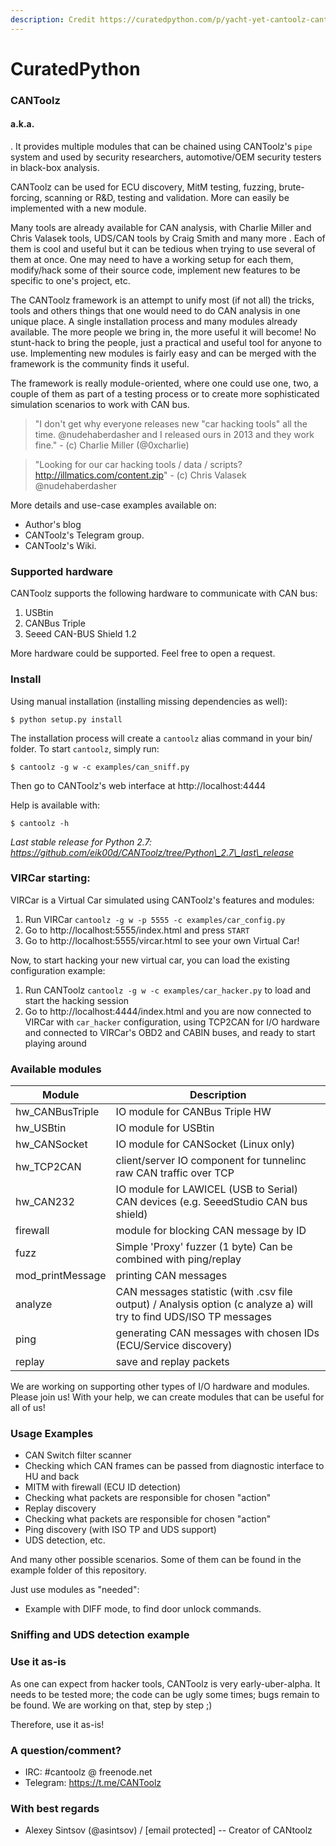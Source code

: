 ```yaml
---
description: Credit https://curatedpython.com/p/yacht-yet-cantoolz-cantoolz/index.html
---
```


# CuratedPython

### CANToolz

#### a.k.a.

. It provides multiple modules that can be chained using CANToolz's `pipe` system and used by security researchers, automotive/OEM security testers in black-box analysis.

CANToolz can be used for ECU discovery, MitM testing, fuzzing, brute-forcing, scanning or R\&D, testing and validation. More can easily be implemented with a new module.

Many tools are already available for CAN analysis, with Charlie Miller and Chris Valasek tools, UDS/CAN tools by Craig Smith and many more . Each of them is cool and useful but it can be tedious when trying to use several of them at once. One may need to have a working setup for each them, modify/hack some of their source code, implement new features to be specific to one's project, etc.

The CANToolz framework is an attempt to unify most (if not all) the tricks, tools and others things that one would need to do CAN analysis in one unique place. A single installation process and many modules already available. The more people we bring in, the more useful it will become! No stunt-hack to bring the people, just a practical and useful tool for anyone to use. Implementing new modules is fairly easy and can be merged with the framework is the community finds it useful.

The framework is really module-oriented, where one could use one, two, a couple of them as part of a testing process or to create more sophisticated simulation scenarios to work with CAN bus.

> "I don't get why everyone releases new "car hacking tools" all the time. @nudehaberdasher and I released ours in 2013 and they work fine." - (c) Charlie Miller (@0xcharlie)

> "Looking for our car hacking tools / data / scripts? http://illmatics.com/content.zip" - (c) Chris Valasek @nudehaberdasher

More details and use-case examples available on:

* Author's blog
* CANToolz's Telegram group.
* CANToolz's Wiki.

### Supported hardware

CANToolz supports the following hardware to communicate with CAN bus:

1. USBtin
2. CANBus Triple
3. Seeed CAN-BUS Shield 1.2

More hardware could be supported. Feel free to open a request.

### Install

Using manual installation (installing missing dependencies as well):

```
$ python setup.py install
```

The installation process will create a `cantoolz` alias command in your bin/ folder. To start `cantoolz`, simply run:

```
$ cantoolz -g w -c examples/can_sniff.py
```

Then go to CANToolz's web interface at http://localhost:4444

Help is available with:

```
$ cantoolz -h
```

_Last stable release for Python 2.7: https://github.com/eik00d/CANToolz/tree/Python\_2.7\_last\_release_

### VIRCar starting:

VIRCar is a Virtual Car simulated using CANToolz's features and modules:

1. Run VIRCar `cantoolz -g w -p 5555 -c examples/car_config.py`
2. Go to http://localhost:5555/index.html and press `START`
3. Go to http://localhost:5555/vircar.html to see your own Virtual Car!

Now, to start hacking your new virtual car, you can load the existing configuration example:

1. Run CANToolz `cantoolz -g w -c examples/car_hacker.py` to load and start the hacking session
2. Go to http://localhost:4444/index.html and you are now connected to VIRCar with `car_hacker` configuration, using TCP2CAN for I/O hardware and connected to VIRCar's OBD2 and CABIN buses, and ready to start playing around

### Available modules

| Module            | Description                                                                                                         |
| ----------------- | ------------------------------------------------------------------------------------------------------------------- |
| hw\_CANBusTriple  | IO module for CANBus Triple HW                                                                                      |
| hw\_USBtin        | IO module for USBtin                                                                                                |
| hw\_CANSocket     | IO module for CANSocket (Linux only)                                                                                |
| hw\_TCP2CAN       | client/server IO component for tunnelinc raw CAN traffic over TCP                                                   |
| hw\_CAN232        | IO module for LAWICEL (USB to Serial) CAN devices (e.g. SeeedStudio CAN bus shield)                                 |
| firewall          | module for blocking CAN message by ID                                                                               |
| fuzz              | Simple 'Proxy' fuzzer (1 byte) Can be combined with ping/replay                                                     |
| mod\_printMessage | printing CAN messages                                                                                               |
| analyze           | CAN messages statistic (with .csv file output) / Analysis option (c analyze a) will try to find UDS/ISO TP messages |
| ping              | generating CAN messages with chosen IDs (ECU/Service discovery)                                                     |
| replay            | save and replay packets                                                                                             |

We are working on supporting other types of I/O hardware and modules. Please join us! With your help, we can create modules that can be useful for all of us!

### Usage Examples

* CAN Switch filter scanner
* Checking which CAN frames can be passed from diagnostic interface to HU and back
* MITM with firewall (ECU ID detection)
* Checking what packets are responsible for chosen "action"
* Replay discovery
* Checking what packets are responsible for chosen "action"
* Ping discovery (with ISO TP and UDS support)
* UDS detection, etc.

And many other possible scenarios. Some of them can be found in the example folder of this repository.

Just use modules as "needed":

* Example with DIFF mode, to find door unlock commands.

### Sniffing and UDS detection example

### Use it as-is

As one can expect from hacker tools, CANToolz is very early-uber-alpha. It needs to be tested more; the code can be ugly some times; bugs remain to be found. We are working on that, step by step ;)

Therefore, use it as-is!

### A question/comment?

* IRC: #cantoolz @ freenode.net
* Telegram: https://t.me/CANToolz

### With best regards

* Alexey Sintsov (@asintsov) / \[email protected] -- Creator of CANtoolz

